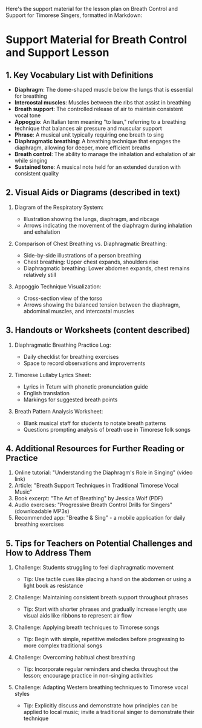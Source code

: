 Here's the support material for the lesson plan on Breath Control and Support for Timorese Singers, formatted in Markdown:

# Support Material for Breath Control and Support Lesson

## 1. Key Vocabulary List with Definitions

- **Diaphragm**: The dome-shaped muscle below the lungs that is essential for breathing
- **Intercostal muscles**: Muscles between the ribs that assist in breathing
- **Breath support**: The controlled release of air to maintain consistent vocal tone
- **Appoggio**: An Italian term meaning "to lean," referring to a breathing technique that balances air pressure and muscular support
- **Phrase**: A musical unit typically requiring one breath to sing
- **Diaphragmatic breathing**: A breathing technique that engages the diaphragm, allowing for deeper, more efficient breaths
- **Breath control**: The ability to manage the inhalation and exhalation of air while singing
- **Sustained tone**: A musical note held for an extended duration with consistent quality

## 2. Visual Aids or Diagrams (described in text)

1. Diagram of the Respiratory System:
   - Illustration showing the lungs, diaphragm, and ribcage
   - Arrows indicating the movement of the diaphragm during inhalation and exhalation

2. Comparison of Chest Breathing vs. Diaphragmatic Breathing:
   - Side-by-side illustrations of a person breathing
   - Chest breathing: Upper chest expands, shoulders rise
   - Diaphragmatic breathing: Lower abdomen expands, chest remains relatively still

3. Appoggio Technique Visualization:
   - Cross-section view of the torso
   - Arrows showing the balanced tension between the diaphragm, abdominal muscles, and intercostal muscles

## 3. Handouts or Worksheets (content described)

1. Diaphragmatic Breathing Practice Log:
   - Daily checklist for breathing exercises
   - Space to record observations and improvements

2. Timorese Lullaby Lyrics Sheet:
   - Lyrics in Tetum with phonetic pronunciation guide
   - English translation
   - Markings for suggested breath points

3. Breath Pattern Analysis Worksheet:
   - Blank musical staff for students to notate breath patterns
   - Questions prompting analysis of breath use in Timorese folk songs

## 4. Additional Resources for Further Reading or Practice

1. Online tutorial: "Understanding the Diaphragm's Role in Singing" (video link)
2. Article: "Breath Support Techniques in Traditional Timorese Vocal Music"
3. Book excerpt: "The Art of Breathing" by Jessica Wolf (PDF)
4. Audio exercises: "Progressive Breath Control Drills for Singers" (downloadable MP3s)
5. Recommended app: "Breathe & Sing" - a mobile application for daily breathing exercises

## 5. Tips for Teachers on Potential Challenges and How to Address Them

1. Challenge: Students struggling to feel diaphragmatic movement
   - Tip: Use tactile cues like placing a hand on the abdomen or using a light book as resistance

2. Challenge: Maintaining consistent breath support throughout phrases
   - Tip: Start with shorter phrases and gradually increase length; use visual aids like ribbons to represent air flow

3. Challenge: Applying breath techniques to Timorese songs
   - Tip: Begin with simple, repetitive melodies before progressing to more complex traditional songs

4. Challenge: Overcoming habitual chest breathing
   - Tip: Incorporate regular reminders and checks throughout the lesson; encourage practice in non-singing activities

5. Challenge: Adapting Western breathing techniques to Timorese vocal styles
   - Tip: Explicitly discuss and demonstrate how principles can be applied to local music; invite a traditional singer to demonstrate their technique
